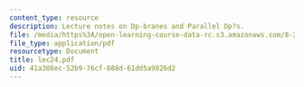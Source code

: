 ```yaml
---
content_type: resource
description: Lecture notes on Dp-branes and Parallel Dp?s.
file: /media/https%3A/open-learning-course-data-rc.s3.amazonaws.com/8-251-string-theory-for-undergraduates-spring-2007/41a308ec52b976cf888d61dd5a9826d2_lec24.pdf
file_type: application/pdf
resourcetype: Document
title: lec24.pdf
uid: 41a308ec-52b9-76cf-888d-61dd5a9826d2
---
```

